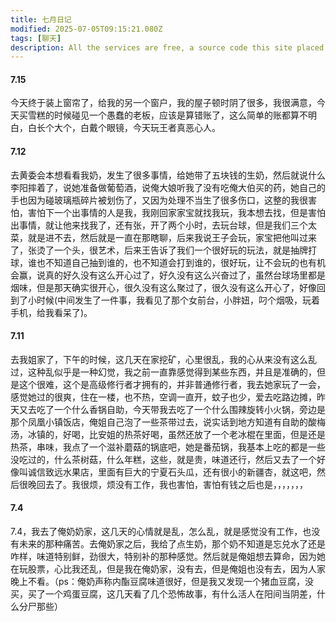 ```yaml
---
title: 七月日记
modified: 2025-07-05T09:15:21.080Z
tags: [聊天]
description: All the services are free, a source code this site placed on github repository and intergration with netlify service, another service that you can use is github page for hosting your own static site.
---
```

#### 7.15
今天终于装上窗帘了，给我的另一个窗户，我的屋子顿时阴了很多，我很满意，今天买雪糕的时候碰见一个愚蠢的老板，应该是算错账了，这么简单的账都算不明白，白长个大个，白戴个眼镜，今天玩王者真恶心人。
#### 7.12
去黄委会本想看看我奶，发生了很多事情，给她带了五块钱的生奶，然后就说什么李阳摔着了，说她准备做葡萄酒，说俺大娘听我了没有吃俺大伯买的药，她自己的手也因为碰玻璃瓶碎片被划伤了，又因为处理不当生了很多伤口，这整的我很害怕，害怕下一个出事情的人是我，我刚回家家宝就找我玩，我本想去找，但是害怕出事情，就让他来找我了，还有张，开了两个小时，去玩台球，但是我们三个太菜，就是进不去，然后就是一直在那瞎聊，后来我说王子会玩，家宝把他叫过来了，张烫了一个头，很艺术，后来王告诉了我们一个很好玩的玩法，就是抽牌打球，谁也不知道自己抽到谁的，也不知道会打到谁的，很好玩，让不会玩的也有机会赢，说真的好久没有这么开心过了，好久没有这么兴奋过了，虽然台球场里都是烟味，但是那天确实很开心，很久没有这么聚过了，很久没有这么开心了，好像回到了小时候(中间发生了一件事，我看见了那个女前台，小胖妞，叼个烟吸，玩着手机，给我看呆了)。
#### 7.11
去我姐家了，下午的时候，这几天在家挖矿，心里很乱，我的心从来没有这么乱过，这种乱似乎是一种幻觉，我之前一直靠感觉得到某些东西，并且是准确的，但是这个很难，这个是高级修行者才拥有的，并非普通修行者，我去她家玩了一会，感觉她过的很爽，住在一楼，也不热，空调一直开，蚊子也少，爱去吃路边摊，昨天又去吃了一个什么香锅自助，今天带我去吃了一个什么围辣旋转小火锅，旁边是那个凤凰小镇饭店，俺姐自己泡了一些茶带过去，说实话到地方知道有自助的酸梅汤，冰镇的，好喝，比安姐的热茶好喝，虽然还放了一个老冰棍在里面，但是还是热茶，串味，我点了一个滋补蘑菇的锅底吧，她是番茄锅，我基本上吃的都是一些没吃过的，什么茶树菇，什么年糕，这些，就是贵，味道还行，然后又去了一个好像叫诚信致远水果店，里面有巨大的宁夏石头瓜，还有很小的新疆杏，就这吧，然后很晚回去了。我很烦，烦没有工作，我也害怕，害怕有钱之后也是，，，，，，，
#### 7.4
7.4，我去了俺奶奶家，这几天的心情就是乱，怎么乱，就是感觉没有工作，也没有未来的那种痛苦。去俺奶家之后，我给了点生奶，那个奶不知道是忘兑水了还是咋样，味道特别鲜，劲很大，特别补的那种感觉。然后就是俺姐想去算命，因为她在玩股票，心比我还乱，但是我在俺奶家，没有去，但是俺姐也没有去，因为人家晚上不看。（ps：俺奶声称内酯豆腐味道很好，但是我又发现一个猪血豆腐，没买，买了一个鸡蛋豆腐，这几天看了几个恐怖故事，有什么活人在阳间当阴差，什么分尸那些）
